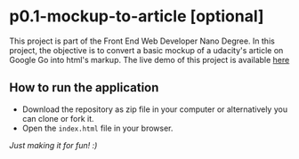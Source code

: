 # p0.1-mockup-to-article [optional]
This project is part of the Front End Web Developer Nano Degree. In this project, the objective is to convert a basic mockup of a udacity's article on Google Go into html's markup. The live demo of this project is available [here](https://rehanumar.github.io/p0.1-mockup-to-article/index.html)

## How to run the application
* Download the repository as zip file in your computer or alternatively you can clone or fork it.
* Open the `index.html` file in your browser.

_Just making it for fun! :)_
